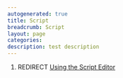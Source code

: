 ```yaml
---
autogenerated: true
title: Script
breadcrumb: Script
layout: page
categories: 
description: test description
---
```


1.  REDIRECT [Using the Script Editor](Using_the_Script_Editor )
